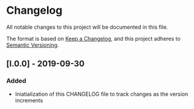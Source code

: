 # Changelog
All notable changes to this project will be documented in this file.

The format is based on [Keep a Changelog](https://keepachangelog.com/en/1.0.0/),
and this project adheres to [Semantic Versioning](https://semver.org/spec/v2.0.0.html).

## [l.0.0] - 2019-09-30
### Added
- Iniatialization of this CHANGELOG file to track changes as the version increments

